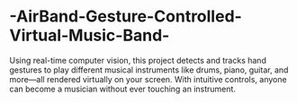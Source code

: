 # -AirBand-Gesture-Controlled-Virtual-Music-Band-
Using real-time computer vision, this project detects and tracks hand gestures to play different musical instruments like drums, piano, guitar, and more—all rendered virtually on your screen. With intuitive controls, anyone can become a musician without ever touching an instrument.
